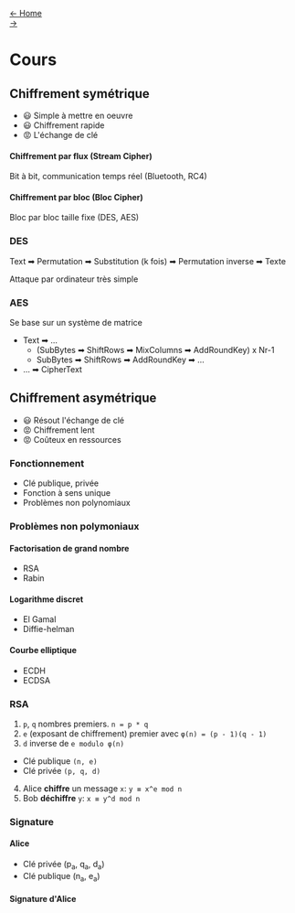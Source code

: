[← Home](../README.md)    
[→]()

# Cours

## Chiffrement symétrique
- 😃 Simple à mettre en oeuvre
- 😃 Chiffrement rapide
- 😡 L'échange de clé
#### Chiffrement par flux (Stream Cipher)
Bit à bit, communication temps réel (Bluetooth, RC4)

#### Chiffrement par bloc (Bloc Cipher)
Bloc par bloc taille fixe (DES, AES)

### DES
Text ➡ Permutation ➡ Substitution (k fois) ➡ Permutation inverse ➡ Texte

Attaque par ordinateur très simple

### AES
Se base sur un système de matrice

- Text ➡ ...
    - (SubBytes ➡ ShiftRows ➡ MixColumns ➡ AddRoundKey) x Nr-1
    - SubBytes ➡ ShiftRows ➡ AddRoundKey ➡ ...   
- ... ➡ CipherText

## Chiffrement asymétrique
- 😃 Résout l'échange de clé
- 😡 Chiffrement lent
- 😡 Coûteux en ressources

### Fonctionnement 
- Clé publique, privée
- Fonction à sens unique
- Problèmes non polynomiaux

### Problèmes non polymoniaux
#### Factorisation de grand nombre
- RSA 
- Rabin
#### Logarithme discret
- El Gamal
- Diffie-helman
#### Courbe elliptique
- ECDH
- ECDSA

### RSA
1. `p`, `q` nombres premiers. `n = p * q`
2. `e` (exposant de chiffrement) premier avec  `φ(n) = (p - 1)(q - 1)`
3. `d` inverse de `e modulo φ(n)`
- Clé publique `(n, e)` 
- Clé privée `(p, q, d)`
4. Alice **chiffre** un message `x`: `y ≡ x^e mod n`
5. Bob **déchiffre** `y`: `x ≡ y^d mod n`

### Signature
#### Alice
- Clé privée (p<sub>a</sub>, q<sub>a</sub>, d<sub>a</sub>)
- Clé publique (n<sub>a</sub>, e<sub>a</sub>)

#### Signature d'Alice

